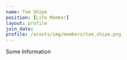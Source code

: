 ```yaml
---
name: Tom Shipe
position: [Life Member]
layout: profile
join_date:
profile: /assets/img/members/tom_shipe.png
---
```

Some Information